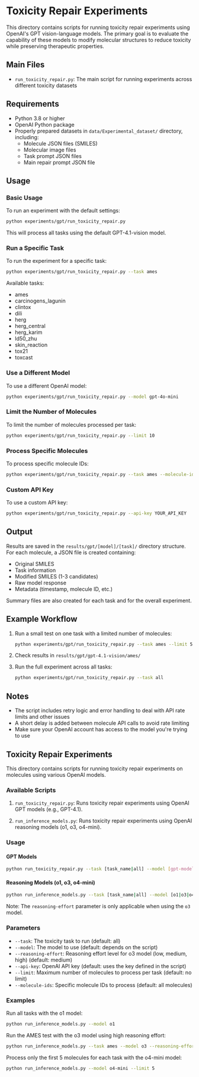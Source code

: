 # Toxicity Repair Experiments

This directory contains scripts for running toxicity repair experiments using OpenAI's GPT vision-language models. The primary goal is to evaluate the capability of these models to modify molecular structures to reduce toxicity while preserving therapeutic properties.

## Main Files

- `run_toxicity_repair.py`: The main script for running experiments across different toxicity datasets

## Requirements

- Python 3.8 or higher
- OpenAI Python package
- Properly prepared datasets in `data/Experimental_dataset/` directory, including:
  - Molecule JSON files (SMILES)
  - Molecular image files
  - Task prompt JSON files
  - Main repair prompt JSON file

## Usage

### Basic Usage

To run an experiment with the default settings:

```bash
python experiments/gpt/run_toxicity_repair.py
```

This will process all tasks using the default GPT-4.1-vision model.

### Run a Specific Task

To run the experiment for a specific task:

```bash
python experiments/gpt/run_toxicity_repair.py --task ames
```

Available tasks:
- ames
- carcinogens_lagunin
- clintox
- dili
- herg
- herg_central
- herg_karim
- ld50_zhu
- skin_reaction
- tox21
- toxcast

### Use a Different Model

To use a different OpenAI model:

```bash
python experiments/gpt/run_toxicity_repair.py --model gpt-4o-mini
```

### Limit the Number of Molecules

To limit the number of molecules processed per task:

```bash
python experiments/gpt/run_toxicity_repair.py --limit 10
```

### Process Specific Molecules

To process specific molecule IDs:

```bash
python experiments/gpt/run_toxicity_repair.py --task ames --molecule-ids 1 2 3
```

### Custom API Key

To use a custom API key:

```bash
python experiments/gpt/run_toxicity_repair.py --api-key YOUR_API_KEY
```

## Output

Results are saved in the `results/gpt/[model]/[task]/` directory structure. For each molecule, a JSON file is created containing:

- Original SMILES
- Task information
- Modified SMILES (1-3 candidates)
- Raw model response
- Metadata (timestamp, molecule ID, etc.)

Summary files are also created for each task and for the overall experiment.

## Example Workflow

1. Run a small test on one task with a limited number of molecules:
   ```bash
   python experiments/gpt/run_toxicity_repair.py --task ames --limit 5
   ```

2. Check results in `results/gpt/gpt-4.1-vision/ames/`

3. Run the full experiment across all tasks:
   ```bash
   python experiments/gpt/run_toxicity_repair.py --task all
   ```

## Notes

- The script includes retry logic and error handling to deal with API rate limits and other issues
- A short delay is added between molecule API calls to avoid rate limiting
- Make sure your OpenAI account has access to the model you're trying to use

## Toxicity Repair Experiments

This directory contains scripts for running toxicity repair experiments on molecules using various OpenAI models.

### Available Scripts

1. `run_toxicity_repair.py`: Runs toxicity repair experiments using OpenAI GPT models (e.g., GPT-4.1).

2. `run_inference_models.py`: Runs toxicity repair experiments using OpenAI reasoning models (o1, o3, o4-mini).

### Usage

#### GPT Models

```bash
python run_toxicity_repair.py --task [task_name|all] --model [gpt-model-name] --limit [number]
```

#### Reasoning Models (o1, o3, o4-mini)

```bash
python run_inference_models.py --task [task_name|all] --model [o1|o3|o4-mini] --reasoning-effort [low|medium|high] --limit [number]
```

Note: The `reasoning-effort` parameter is only applicable when using the `o3` model.

### Parameters

- `--task`: The toxicity task to run (default: all)
- `--model`: The model to use (default: depends on the script)
- `--reasoning-effort`: Reasoning effort level for o3 model (low, medium, high) (default: medium)
- `--api-key`: OpenAI API key (default: uses the key defined in the script)
- `--limit`: Maximum number of molecules to process per task (default: no limit)
- `--molecule-ids`: Specific molecule IDs to process (default: all molecules)

### Examples

Run all tasks with the o1 model:
```bash
python run_inference_models.py --model o1
```

Run the AMES test with the o3 model using high reasoning effort:
```bash
python run_inference_models.py --task ames --model o3 --reasoning-effort high
```

Process only the first 5 molecules for each task with the o4-mini model:
```bash
python run_inference_models.py --model o4-mini --limit 5
``` 